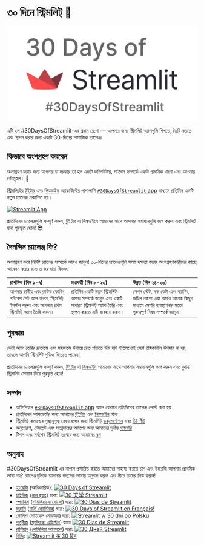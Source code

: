 # ৩০ দিনে স্ট্রিমলিট্   🎈

<img src='../../3AF34648-C61D-47CE-9E56-C496C5A7C240.jpeg' height=250>

এটি হল #30DaysOfStreamlit-এর প্রধান রেপো — আপনার জন্য স্ট্রিমলিট্ অ্যাপগুলি শিখতে, তৈরি করতে এবং স্থাপন করার জন্য একটি 30-দিনের সামাজিক চ্যালেঞ্জ৷

## কিভাবে অংশগ্রহণ করবেন

অংশগ্রহণ করার জন্য আপনার যা দরকার তা হল একটি কম্পিউটার, পাইথন সম্পর্কে একটি প্রাথমিক ধারণা এবং আপনার কৌতূহল। 🧠

স্ট্রিমলিটের [টুইটার](https://twitter.com/streamlit) এবং [লিঙ্কডইন](https://www.linkedin.com/company/streamlit/posts/?feedView=all) অ্যাকাউন্টের পাশাপাশি [`#30DaysOfStreamlit` app](https://share.streamlit.io/streamlit/30days/) মাধ্যমে প্রতিদিন একটি নতুন চ্যালেঞ্জ প্রকাশিত হয়।

[![Streamlit App](https://static.streamlit.io/badges/streamlit_badge_black_white.svg)](https://share.streamlit.io/streamlit/30days/)

প্রতিদিনের চ্যালেঞ্জগুলি সম্পূর্ণ করুন, টুইটার বা লিঙ্কডইনে আমাদের সাথে আপনার সমাধানগুলি ভাগ করুন এবং স্ট্রিমলিট দ্বারা পুরস্কৃত হোন! 😎

## দৈনন্দিন চ্যালেঞ্জ কি?

অংশগ্রহণ করে নির্দিষ্ট চ্যালেঞ্জ সম্পর্কে আরও জানুন! ৩০-দিনের চ্যালেঞ্জগুলি সমস্ত দক্ষতা স্তরের অংশগ্রহণকারীদের কাছে আবেদন করার জন্য ৩ স্তর দ্বারা বিভক্ত:

| প্রাথমিক (দিন ১-৭) | মধ্যবর্তী (দিন ৮-২৩) | উন্নত (দিন ২৪-৩০) |
| :---        |    :----   |          :--- |
| আপনার স্থানীয় এবং ক্লাউড কোডিং পরিবেশ সেট আপ করুন, স্ট্রিমলিট্ ইনস্টল করুন এবং আপনার প্রথম স্ট্রিমলিট্ অ্যাপ তৈরি করুন। | প্রতিদিন একটি নতুন [স্ট্রিমলিট্](https://docs.streamlit.io/library/api-reference) কমান্ড সম্পর্কে জানুন এবং একটি সাধারণ স্ট্রিমলিট্ অ্যাপ তৈরি এবং স্থাপন করতে এটি ব্যবহার করুন। | সেশন স্টেট, দক্ষ ডেটা এবং ক্যাশিং, জটিল নকশা এবং আরও অনেক কিছুর মাধ্যমে মেমরি ব্যবস্থাপনার মতো গুরুত্বপূর্ণ বিষয় সম্পর্কে জানুন।

## পুরস্কার

ডেটা অ্যাপ তৈরির দ্রুততম এবং সহজতম উপায়ে দ্রুত গতিতে উঠা যদি ইতিমধ্যেই সেরা গ্রীষ্মকালীন উপহার না হয়, তাহলে আপনি স্ট্রিমলিট গুডিও জিততে পারেন!

প্রতিদিনের চ্যালেঞ্জগুলি সম্পূর্ণ করুন, [টুইটার](https://twitter.com/streamlit) বা [লিঙ্কডইন](https://www.linkedin.com/company/streamlit/posts/?feedView=all) আমাদের সাথে আপনার সমাধানগুলি ভাগ করুন এবং দুর্দান্ত স্ট্রিমলিট সোয়াগ দিয়ে পুরস্কৃত হোন!

## সম্পদ

- অফিসিয়াল [`#30DaysOfStreamlit` app](https://share.streamlit.io/streamlit/30days/) অ্যাপ যেখানে প্রতিদিনের চ্যালেঞ্জ পোস্ট করা হয়
- প্রতিদিনের আপডেটের জন্য আমাদের [টুইটার](https://twitter.com/streamlit) এবং [লিঙ্কডইন](https://www.linkedin.com/company/streamlit/posts/?feedView=all) ফিড
- স্ট্রিমলিট্ কমান্ডের পুঙ্খানুপুঙ্খ রেফারেন্সের জন্য স্ট্রিমলিট্ [ডকুমেন্টেশন](https://docs.streamlit.io/) এবং [চিট শীট](https://docs.streamlit.io/library/cheatsheet)
- অনুপ্রেরণা, টেমপ্লেট এবং সম্প্রদায়ের অ্যাপের জন্য আমাদের দুর্দান্ত [গ্যালারি](https://streamlit.io/gallery)
- টিপস এবং সর্বশেষ স্ট্রিমলিট্ তথ্যের জন্য আমাদের [ব্লগ](https://blog.streamlit.io/how-to-master-streamlit-for-data-science/)
 
## অনুবাদ

#30DaysOfStreamlit এর নাগাল প্রসারিত করতে আমাদের সাহায্য করতে চান এবং ইংরেজি আপনার প্রাথমিক ভাষা নয়? চ্যালেঞ্জগুলিকে আপনার পছন্দের ভাষায় অনুবাদ করুন এবং নীচে তাদের লিঙ্ক করুন!

- [ইংরেজি](https://github.com/streamlit/30days) (আধিকারিক): [![30 Days of Streamlit](https://static.streamlit.io/badges/streamlit_badge_black_white.svg)](https://30days.streamlit.app)
- [চাইনিজ](https://github.com/TeddyHuang-00/30days-Chinese) ([নান হুয়াং](https://github.com/TeddyHuang-00)) দ্বারা: [![30 天学 Streamlit](https://static.streamlit.io/badges/streamlit_badge_black_white.svg)](https://30days-chinese.streamlit.app)
- [স্প্যানিশ](https://github.com/streamlit/30days-spanish/) ([এমিলিয়ানো রোসো](https://github.com/arraydude)) দ্বারা: [![30 Dias de Streamlit](https://static.streamlit.io/badges/streamlit_badge_black_white.svg)](https://30days-in-spanish.streamlit.app/)
- [ফরাসি](https://github.com/streamlit/30days-French) ([চার্লি ওয়ার্গিনার](https://github.com/charlyWargnier/)) দ্বারা: [![30 Days of Streamlit en Français!](https://static.streamlit.io/badges/streamlit_badge_black_white.svg)](https://30days-in-french.streamlit.app/)
- [পোলিশ](https://github.com/streamlit/30days-polish) ([মাইকেল নোবটকা](https://github.com/sfc-gh-mnowotka)) দ্বারা: [![Streamlit w 30 dni po Polsku](https://static.streamlit.io/badges/streamlit_badge_black_white.svg)](https://w30dni.streamlit.app/)
- [পর্তুগীজ](https://github.com/franciscoed/30days) ([ফ্রান্সিস্কো এডিল্টন](https://github.com/franciscoed)) দ্বারা: [![30 Dias de Streamlit](https://static.streamlit.io/badges/streamlit_badge_black_white.svg)](https://30dias.streamlit.app/)
- [রাশিয়ান](https://github.com/kseniaanske/30days) ([কেসিনিয়া আনসকে](https://github.com/kseniaanske)) দ্বারা: [![30 Дней Streamlit](https://static.streamlit.io/badges/streamlit_badge_black_white.svg)](https://30days-in-russian.streamlit.app/)
- [হিন্দি](https://github.com/streamlit/30days-Hindi): [![Streamlit के 30 दिन](https://static.streamlit.io/badges/streamlit_badge_black_white.svg)](https://30days-in-hindi.streamlit.app/)
